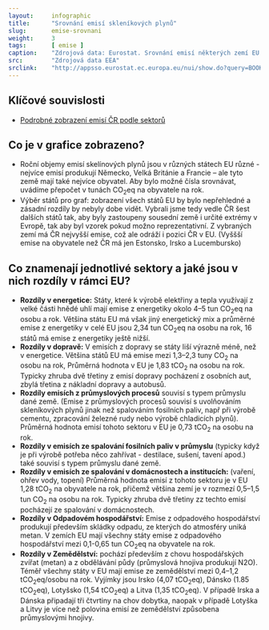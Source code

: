```yaml
---
layout:     infographic
title:      "Srovnání emisí skleníkových plynů"
slug:       emise-srovnani
weight:     3
tags:       [ emise ]
caption:    "Zdrojová data: Eurostat. Srovnání emisí některých zemí EU přepočtených na obyvatele (jednotka jsou tuny CO<sub>2</sub>eq na obyvatele), zobrazzeny podle sektorů.  "
src:	    "Zdrojová data EEA"
srclink:    "http://appsso.eurostat.ec.europa.eu/nui/show.do?query=BOOKMARK_DS-089165_QID_20FB36E9_UID_-3F171EB0&layout=GEO,L,X,0;AIREMSECT,B,Y,0;UNIT,L,Z,0;AIRPOL,L,Z,1;TIME,C,Z,2;INDICATORS,C,Z,3;&zSelection=DS-089165INDICATORS,OBS_FLAG;DS-089165TIME,2016;DS-089165UNIT,MIO_T;DS-089165AIRPOL,GHG;&rankName1=UNIT_1_2_-1_2&rankName2=AIRPOL_1_2_-1_2&rankName3=INDICATORS_1_2_-1_2&rankName4=TIME_1_0_0_0&rankName5=GEO_1_2_0_0&rankName6=AIREMSECT_1_2_0_1&rStp=&cStp=&rDCh=&cDCh=&rDM=true&cDM=true&footnes=false&empty=false&wai=false&time_mode=NONE&time_most_recent=false&lang=EN&cfo=%23%23%23.%23%23%23%2C%23%23%23"
---
```


## Klíčové souvislosti 

- [Podrobné zobrazení emisí ČR podle sektorů](https://faktaoklimatu.cz/infografiky/emise-cr-detail)
<!-- Srovnání emisí států EU viz graf FIXME -->
<!-- Srovnání emisí na obyvatele pro státy EU FIXME--> 

## Co je v grafice zobrazeno? 

- Roční objemy emisí skelínových plynů jsou v různých státech EU různé - nejvíce emisí produkují Německo, Velká Británie a Francie &ndash; ale tyto země mají také nejvíce obyvatel. Aby bylo možné čísla srovnávat, uvádíme přepočet v tunách CO<sub>2</sub>eq na obyvatele na rok. 
- Výběr států pro graf: zobrazení všech států EU by bylo nepřehledné a zásadní rozdíly by nebyly dobe vidět. Vybrali jsme tedy vedle ČR šest dalších států tak, aby byly zastoupeny sousední země i určité extrémy v Evropě, tak aby byl vzorek pokud možno reprezentativní. Z vybraných zemí má ČR nejvyšší emise, což ale odráží i pozici ČR v EU. (Vyššší emise na obyvatele než ČR má jen Estonsko, Irsko a Lucembursko)

## Co znamenají jednotlivé sektory a jaké jsou v nich rozdíly v rámci EU?

- __Rozdíly v energetice:__ Státy, které k výrobě elektřiny a tepla využívají z velké části hnědé uhlí mají emise z energetiky okolo 4&ndash;5 tun CO<sub>2</sub>eq na osobu a rok. Většina státu EU má však jiný energetický mix a průměrné emise z energetiky v celé EU jsou 2,34 tun CO<sub>2</sub>eq na osobu na rok, 16 států má emise z energetiky ještě nižší.  
- __Rozdíly v dopravě:__ V emisích z dopravy se státy liší výrazně méně, než v energetice. Většina států EU má emise mezi 1,3&ndash;2,3 tuny CO<sub>2</sub> na osobu na rok, Průměrná hodnota v EU je 1,83 tCO<sub>2</sub> na osobu na rok. Typicky zhruba dvě třetiny z emisí dopravy pocházení z osobních aut, zbylá třetina z nákladní dopravy a autobusů.  
- __Rozdíly emisích z průmyslových procesů__ souvisí s typem průmyslu dané země. (Emise z průmyslových procesů souvisí s uvolňováním skleníkových plynů jinak než spalováním fosilních paliv, např při výrobě cementu, zpracování železné rudy nebo výrobě chladicích plynů). Průměrná hodnota emisí tohoto sektoru v EU je 0,73 tCO<sub>2</sub> na osobu na rok.
- __Rozdíly v emisích ze spalování fosilních paliv v průmyslu__  (typicky když je při výrobě potřeba něco zahřívat - destilace, sušení, tavení apod.) také souvisí s typem průmyslu dané země.
- __Rozdíly v emisích ze spalování v domácnostech a institucích:__ (vaření, ohřev vody, topení) Průměrná hodnota emisí z tohoto sektoru je v EU 1,28 tCO<sub>2</sub> na obyvatele na rok, přičemž většina zemí je v rozmezí 0,5&ndash;1,5 tun CO<sub>2</sub> na osobu na rok. Typicky zhruba dvě třetiny zz techto emisí pocházejí ze spalování v domácnostech. 
- __Rozdíly v Odpadovém hospodářství:__ Emise z odpadového hospodářství produkují především skládky odpadu, ze kterých do atmosféry uniká metan. V zemích EU mají všechny státy emise z odpadového hospodářství mezi 0,1-0,65 tun CO<sub>2</sub>eq na obyvatele na rok.  
- __Rozdíly v Zemědělství:__ pochází především z chovu hospodářských zvířat (metan) a z obdělávání půdy (průmyslová hnojiva produkují N2O). Téměř všechny státy v EU mají emise ze zemědělství mezi 0,4&ndash;1,2 tCO<sub>2</sub>eq/osobu na rok. Vyjímky jsou Irsko (4,07 tCO<sub>2</sub>eq), Dánsko (1.85 tCO<sub>2</sub>eq), Lotyšsko (1,54 tCO<sub>2</sub>eq) a Litva (1,35 tCO<sub>2</sub>eq). V případě Irska a Dánska připadají tři čtvrtiny na chov dobytka, naopak v případě Lotyška a Litvy je více než polovina emisí ze zemědělství způsobena průmyslovými hnojivy. 

